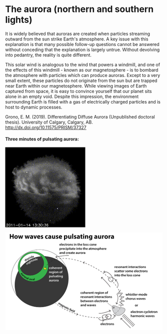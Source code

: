 # The aurora (northern and southern lights)

It is widely believed that auroras are created when particles streaming outward from the sun strike Earth's atmosphere.  A key issue with this explanation is that many possible follow-up questions cannot be answered without conceding that the explanation is largely untrue.  Without devolving into pedantry, the reality is quite different.

This solar wind is analogous to the wind that powers a windmill, and one of the effects of this windmill - known as our magnetosphere - is to bombard the atmosphere with particles which can produce auroras. Except to a very small extent, these particles do not originate from the sun but are trapped near Earth within our magnetosphere.  While viewing images of Earth captured from space, it is easy to convince yourself that our planet sits alone in an empty void. Despite this impression, the environment surrounding Earth is filled with a gas of electrically charged particles and is host to dynamic processes.

Grono, E. M. (2019). Differentiating Diffuse Aurora (Unpublished doctoral thesis). University of Calgary, Calgary, AB. http://dx.doi.org/10.11575/PRISM/37327

#### Three minutes of pulsating aurora:

![Pulsating aurora](https://github.com/ultraglorious/phd-thesis/blob/main/figures/pulsating-aurora.gif)

![How pulsating aurora occurs](https://github.com/ultraglorious/phd-thesis/blob/main/figures/pulsating-aurora-illustration.jpg)
